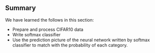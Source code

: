 ﻿## Summary

We have learned the follows in this section:

* Prepare and process CIFAR10 data
* Write softmax classifier
* Use the prediction picture of the neural network written by softmax classifier to match with the probability of each category.